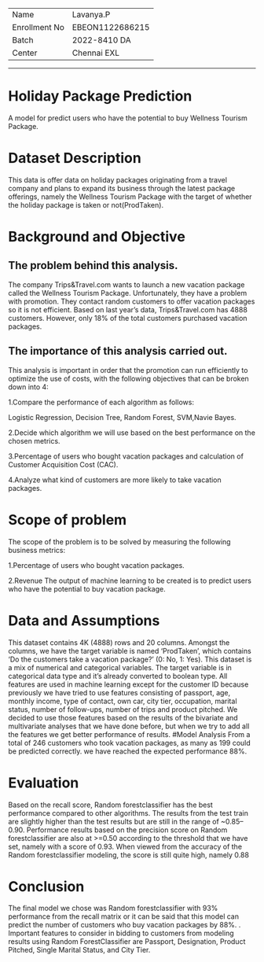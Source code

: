 <table align="center">
  <tr>
    <td>Name</td>
    <td>Lavanya.P</td>
  </tr>
  <tr>
    <td>Enrollment No</td>
    <td>EBEON1122686215</td>
  </tr>
  <tr>
    <td>Batch</td>
    <td>2022-8410 DA</td>
  </tr>
  <tr>
    <td>Center</td>
    <td>Chennai EXL</td>
  </tr>
 </table>
 <hr>
<h1 align="left">Holiday Package Prediction</h1>
<p align=left>
 
A model for predict users who have the potential to buy Wellness Tourism Package.
  
# Dataset Description
This data is offer data on holiday packages originating from a travel company and plans to expand its business through the latest package offerings, namely the Wellness Tourism Package with the target of whether the holiday package is taken or not(ProdTaken).
# Background and Objective
## The problem behind this analysis.
The company Trips&Travel.com wants to launch a new vacation package called the Wellness Tourism Package. Unfortunately, they have a problem with promotion. They contact random customers to offer vacation packages so it is not efficient. Based on last year’s data, Trips&Travel.com has 4888 customers. However, only 18% of the total customers purchased vacation packages.
## The importance of this analysis carried out.
This analysis is important in order that the promotion can run efficiently to optimize the use of costs, with the following objectives that can be broken down into 4:

1.Compare the performance of each algorithm as follows:

Logistic Regression, Decision Tree, Random Forest, SVM,Navie Bayes.

2.Decide which algorithm we will use based on the best performance on the chosen metrics.

3.Percentage of users who bought vacation packages and calculation of Customer Acquisition Cost (CAC).

4.Analyze what kind of customers are more likely to take vacation packages.‍
# Scope of problem
The scope of the problem is to be solved by measuring the following business metrics:

1.Percentage of users who bought vacation packages.

2.Revenue The output of machine learning to be created is to predict users who have the potential to buy vacation package.
# Data and Assumptions‍
This dataset contains 4K (4888) rows and 20 columns. Amongst the columns, we have the target variable is named ‘ProdTaken’, which contains ‘Do the customers take a vacation package?’ (0: No, 1: Yes). This dataset is a mix of numerical and categorical variables. The target variable is in categorical data type and it’s already converted to boolean type. All features are used in machine learning except for the customer ID because previously we have tried to use features consisting of passport, age, monthly income, type of contact, own car, city tier, occupation, marital status, number of follow-ups, number of trips and product pitched. We decided to use those features based on the results of the bivariate and multivariate analyses that we have done before, but when we try to add all the features we get better performance of results.
#Model Analysis
From a total of 246 customers who took vacation packages, as many as 199 could be predicted correctly. we have reached the expected performance 88%.
# Evaluation
Based on the recall score, Random forestclassifier has the best performance compared to other algorithms. The results from the test train are slightly higher than the test results but are still in the range of ~0.85–0.90.
Performance results based on the precision score on Random forestclassifier are also at >=0.50 according to the threshold that we have set, namely with a score of 0.93.
When viewed from the accuracy of the Random forestclassifier modeling, the score is still quite high, namely 0.88
# Conclusion
The final model we chose was Random forestclassifier with 93% performance from the recall matrix or it can be said that this model can predict the number of customers who buy vacation packages by 88%. . Important features to consider in bidding to customers from modeling results using Random ForestClassifier are Passport, Designation, Product Pitched, Single Marital Status, and City Tier.


